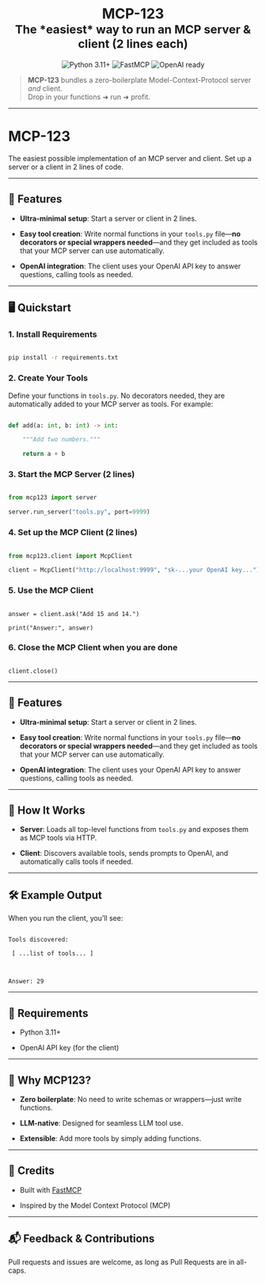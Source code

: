 <h1 align="center">
  MCP-123
  <br>
  <sub>The *easiest* way to run an MCP server & client (2 lines each)</sub>
</h1>

<p align="center">
  <img src="https://img.shields.io/badge/python-3.11%2B-blue" alt="Python 3.11+">
  <img src="https://img.shields.io/badge/fastmcp-powered-informational" alt="FastMCP">
  <img src="https://img.shields.io/badge/openai-ready-green" alt="OpenAI ready">
</p>

> **MCP-123** bundles a zero-boilerplate Model-Context-Protocol server *and* client.  
> Drop in your functions ➜ run ➜ profit.

---

# MCP-123

The easiest possible implementation of an MCP server and client.  Set up a server or a client in 2 lines of code.



---




## 🚀 Features


- **Ultra-minimal setup**: Start a server or client in 2 lines.


- **Easy tool creation**: Write normal functions in your `tools.py` file—**no decorators or special wrappers needed**—and they get included as tools that your MCP server can use automatically.


- **OpenAI integration**: The client uses your OpenAI API key to answer questions, calling tools as needed.


---




## 🖥️ Quickstart



### 1. Install Requirements



```bash

pip install -r requirements.txt

```



### 2. Create Your Tools



Define your functions in `tools.py`. No decorators needed, they are automatically added to your MCP server as tools. For example:



```python

def add(a: int, b: int) -> int:

    """Add two numbers."""

    return a + b

```



### 3. Start the MCP Server (2 lines)



```python

from mcp123 import server

server.run_server("tools.py", port=9999)

```





### 4. Set up the MCP Client (2 lines)



```python

from mcp123.client import McpClient

client = McpClient("http://localhost:9999", "sk-...your OpenAI key...")

```



### 5. Use the MCP Client



```

answer = client.ask("Add 15 and 14.")

print("Answer:", answer)

```



### 6. Close the MCP Client when you are done



```

client.close()

```



---


## 🚀 Features


- **Ultra-minimal setup**: Start a server or client in 2 lines.


- **Easy tool creation**: Write normal functions in your `tools.py` file—**no decorators or special wrappers needed**—and they get included as tools that your MCP server can use automatically.


- **OpenAI integration**: The client uses your OpenAI API key to answer questions, calling tools as needed.


---






## 📝 How It Works



- **Server**: Loads all top-level functions from `tools.py` and exposes them as MCP tools via HTTP.

- **Client**: Discovers available tools, sends prompts to OpenAI, and automatically calls tools if needed.



---



## 🛠️ Example Output



When you run the client, you’ll see:



```

Tools discovered:

 [ ...list of tools... ]



Answer: 29

```



---



## 🔑 Requirements

- Python 3.11+

- OpenAI API key (for the client)



---



## 📢 Why MCP123?

- **Zero boilerplate**: No need to write schemas or wrappers—just write functions.

- **LLM-native**: Designed for seamless LLM tool use.

- **Extensible**: Add more tools by simply adding functions.



---



## 🤝 Credits

- Built with [FastMCP](https://github.com/typpo/fastmcp)

- Inspired by the Model Context Protocol (MCP)



---



## 📬 Feedback & Contributions

Pull requests and issues are welcome, as long as Pull Requests are in all-caps.
